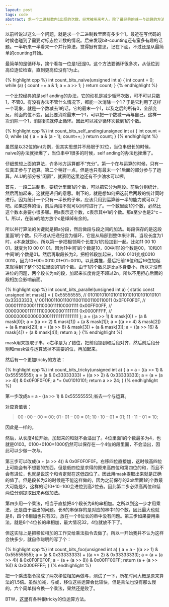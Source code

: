 ```yaml
---
layout: post
tags: code
abstract: 求一个二进制数内1出现的次数，经常被用来考人。除了最经典的减一与运算的方法，还可以利用位间的并行性，以及更加诡异的方法。
---
```

以前听说过这么一个问题，就是求一个二进制数里面有多少个1。最近在写代码的时候也碰到了需要对标志位计数的情况。后来发现bit-counting还有蛮多有趣的话题。一半听来一半看来一个并行算法，觉得挺有意思，记在下面。不过还是从最简单的counting开始。

最简单的是循环与，挨个看每一位是1还是0。这个方法要循环很多次，从低位到高位逐位检查，直到更高位没有1为止。

{% highlight cpp %}
int count_bits_naive(unsigned int a)
{
    int count = 0;
    while (a)
    {
        count += a & 1;
        a = a >> 1;
    }
    return count;
}
{% endhighlight %}

一个比较经典的是self anding的办法，它的动机是减少循环次数，可不可以只数1，不管0。有没有办法不管什么情况下，都能一次消除一个1？于是它利用了这样一个现象，就是一个数减去1的话，它的最末一个1，以及之后的所有0，全部变反，前面的位不变。因此要消除最末一个1，可以把一个数减一再与自己。这样一次消除一个1，消除到0就停止循环。因此可以减少循环次数到1的个数。

{% highlight cpp %}
int count_bits_self_anding(unsigned int a)
{
    int count = 0;
    while (a)
    {
        a = a & (a - 1);
        count++;
    }
    return count;
}
{% endhighlight %}

虽然是以32位的int为例，但其实思想并不局限于32位，当位串很长的时候，naive的办法就挫爆了，当位串中1很多的时候，self anding的办法也挫爆了。

仔细想想上面的算法，许多地方运算都不“充分”。第一个在与运算的时候，只有一位真正参与了运算。第二个稍好一点，但是也只有最末一个1后面的部分参与了运算。ALU的部分被“闲置”，就表明这里边还有不少油水可以榨。

首先，一段二进制串，要统计里面1的个数，可以把它分为两段。前后分别统计，然后再加起来。这就是递归的意思。剩下的，就是想如何把这前后两段的统计同时进行。因为统计一个只有一半长的子串，应该只用到运算器一半的能力就可以了吧。如果这样的话，前后两段不就可以同时进行了。一个数里面1的个数，必然比这个数本身要小很多哪。用a表示这个数，c表示其中1的个数。那a至少也是2^c – 1。所以，在装a的地方放个c是绰绰有余的。

所以并行算法的关键就是把a分段，然后做段与段之间的加法。每段保存的是这段里面1的个数。只不过从把递归变为循环，它是从局部到整体来计算。当段长度为1时，a本身就是c。所以第一步把相邻两个长度为1的段加到一起。比如11 00 10 01，就变为10 00 01 01。因为11中间1的个数是10，00中间1的个数是00，10和01中间1的个数是01。然后再取段长为2，把相邻段加起来，1000 0101变成0010 0010，因为10+00=0010,01+01=0010。以此类推，最后把前16位和后16位加起来就得到了整个32位里面的1的个数。由于1的个数总是比a本身要小，所以才没有进位的问题，两个段长为n的段，加起来长度肯定不超过2n，所以不用担心后面的段相加会影响前面。


{% highlight cpp %}
int count_bits_parallel(unsigned int a)
{
    static const unsigned int mask[] = {
        0x55555555,        // 01010101010101010101010101010101
        0x33333333,        // 00110011001100110011001100110011
        0x0F0F0F0F,        // 00001111000011110000111100001111
        0x00FF00FF,        // 00000000111111110000000011111111
        0x0000FFFF,        // 00000000000000001111111111111111
    };
    a = ((a >> 1) & mask[0]) + (a & mask[0]);
    a = ((a >> 2) & mask[1]) + (a & mask[1]);
    a = ((a >> 4) & mask[2]) + (a & mask[2]);
    a = ((a >> 8) & mask[3]) + (a & mask[3]);
    a = ((a >> 16) & mask[4]) + (a & mask[4]);
    return a;
}
{% endhighlight %}

mask用来提取子串，a右移是为了错位，把前段挪到和后段对齐，然后前后段分别和mask做与运算滤掉不需要的位，再加起来。

然后有一个更加tricky的方法：


{% highlight cpp %}
int count_bits_tricky(unsigned int a)
{
    a = a - ((a >> 1) & 0x55555555);
    a = (a & 0x33333333) + ((a >> 2) & 0x33333333);
    a = (a + (a >> 4)) & 0x0F0F0F0F;
    a *= 0x01010101;
    return a >> 24;
}
{% endhighlight %}

第一步改成a = a - ((a >> 1) & 0x55555555);省去一个与运算。

对应真值表：

> 00 : 00 – 00 = 00;
> 01 : 01 – 00 = 01;
> 10 : 10 – 01 = 01;
> 11 : 11 – 01 = 10;

因此是一样的。

然后，从长度4位开始，加起来的和就不会溢出了。4位里面1的个数最多为4，也就是0100。0100+0100=1000仍然可以保存在一个4位的段里面，不会溢出，因此可以少做一次与。

第三步可以改成(a + (a >> 4)) & 0x0F0F0F0F。右移四位直接加，这时候高四位上可能会有不想要的东西，但是低四位是求得的原来高四位和第四位的和，而且不会有进位，也就是说这个和肯定就在这低四位了。因此用mask提取出来就是正确的值了。但是段长为2的时候是不能这样做的，因为之前保存的2bit里面1的个数最大可能是2，这样的话10+10=100会进位到高2位去。因此第二步必须高两位和低两位分别提取出来再做加法。

第四步用一个乘法，相当于直接把4个段长为8的串相加。之所以到这一步才用乘法，还是由于溢出的问题。长8的串保存的是对应的串中1的个数，因此最大也就是8，四个8相加也只有32，放在一个8位长的串中没有问题。第三步如果要用乘法，就是8个4位长的串相加，最大情况32，4位就放不下了。

但这实际上是把移位相加的工作交给乘法指令去做了。所以一开始我并不认为这样会快多少，就自作聪明的写了个：

{% highlight cpp %}
int count_bits_foo(unsigned int a)
{
    a = a - ((a >> 1) & 0x55555555);
    a = (a & 0x33333333) + ((a >> 2) & 0x33333333);
    a = (a + (a >> 4)) & 0x0F0F0F0F;
    a = (a + (a >> 8)) & 0x00FF00FF;
    return (a + (a >> 16)) & 0x0000FFFF;
}
{% endhighlight %}

把一个乘法指令换成了两次移位相加再做与，测试了一下，所花时间大概是原来算法的1.5倍。虽然加减，与或，移位这些运算会比较快，但是乘法也没有那么慢的，六个简单指令换一个乘法，果然还是败了。

BTW，[这里](http://graphics.stanford.edu/~seander/bithacks.html)有各种很tricky的位运算方法。
